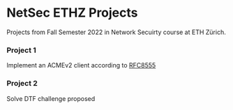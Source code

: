 # NetSec ETHZ Projects

Projects from Fall Semester 2022 in Network Secuirty course at ETH Zürich. 

### Project 1
Implement an ACMEv2 client according to [RFC8555](https://www.rfc-editor.org/rfc/rfc8555.html)

### Project 2 
Solve DTF challenge proposed

